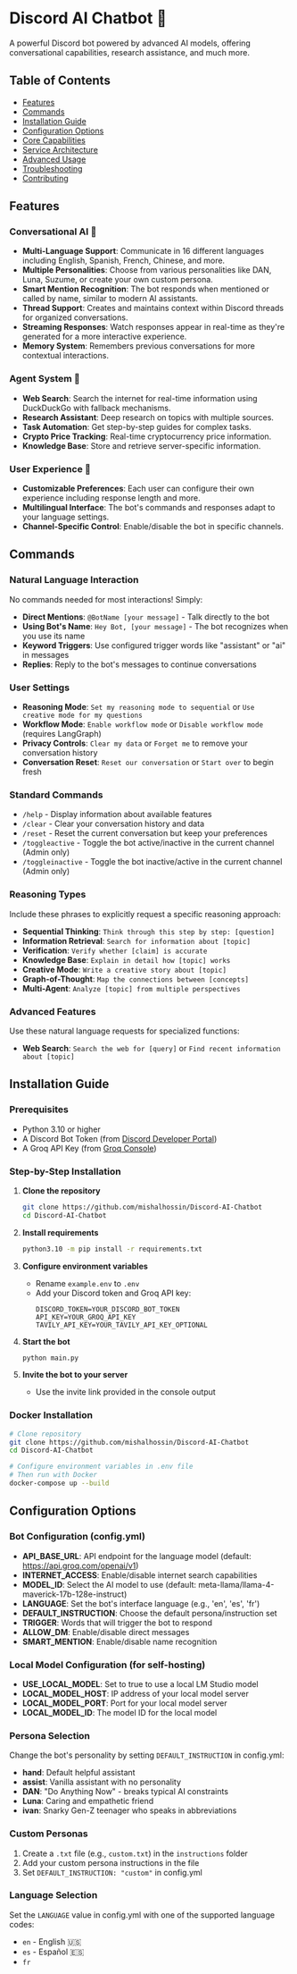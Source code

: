 # Discord AI Chatbot 🤖

A powerful Discord bot powered by advanced AI models, offering conversational capabilities, research assistance, and much more.

## Table of Contents
- [Features](#features)
- [Commands](#commands)
- [Installation Guide](#installation-guide)
- [Configuration Options](#configuration-options)
- [Core Capabilities](#core-capabilities)
- [Service Architecture](#service-architecture)
- [Advanced Usage](#advanced-usage)
- [Troubleshooting](#troubleshooting)
- [Contributing](#contributing)

## Features

### Conversational AI 💬
- **Multi-Language Support**: Communicate in 16 different languages including English, Spanish, French, Chinese, and more.
- **Multiple Personalities**: Choose from various personalities like DAN, Luna, Suzume, or create your own custom persona.
- **Smart Mention Recognition**: The bot responds when mentioned or called by name, similar to modern AI assistants.
- **Thread Support**: Creates and maintains context within Discord threads for organized conversations.
- **Streaming Responses**: Watch responses appear in real-time as they're generated for a more interactive experience.
- **Memory System**: Remembers previous conversations for more contextual interactions.

### Agent System 🧠
- **Web Search**: Search the internet for real-time information using DuckDuckGo with fallback mechanisms.
- **Research Assistant**: Deep research on topics with multiple sources.
- **Task Automation**: Get step-by-step guides for complex tasks.
- **Crypto Price Tracking**: Real-time cryptocurrency price information.
- **Knowledge Base**: Store and retrieve server-specific information.

### User Experience 🌟
- **Customizable Preferences**: Each user can configure their own experience including response length and more.
- **Multilingual Interface**: The bot's commands and responses adapt to your language settings.
- **Channel-Specific Control**: Enable/disable the bot in specific channels.

## Commands

### Natural Language Interaction
No commands needed for most interactions! Simply:
- **Direct Mentions**: `@BotName [your message]` - Talk directly to the bot
- **Using Bot's Name**: `Hey Bot, [your message]` - The bot recognizes when you use its name
- **Keyword Triggers**: Use configured trigger words like "assistant" or "ai" in messages
- **Replies**: Reply to the bot's messages to continue conversations

### User Settings
- **Reasoning Mode**: `Set my reasoning mode to sequential` or `Use creative mode for my questions`
- **Workflow Mode**: `Enable workflow mode` or `Disable workflow mode` (requires LangGraph)
- **Privacy Controls**: `Clear my data` or `Forget me` to remove your conversation history
- **Conversation Reset**: `Reset our conversation` or `Start over` to begin fresh

### Standard Commands
- `/help` - Display information about available features
- `/clear` - Clear your conversation history and data
- `/reset` - Reset the current conversation but keep your preferences
- `/toggleactive` - Toggle the bot active/inactive in the current channel (Admin only)
- `/toggleinactive` - Toggle the bot inactive/active in the current channel (Admin only)

### Reasoning Types
Include these phrases to explicitly request a specific reasoning approach:
- **Sequential Thinking**: `Think through this step by step: [question]`
- **Information Retrieval**: `Search for information about [topic]`
- **Verification**: `Verify whether [claim] is accurate`
- **Knowledge Base**: `Explain in detail how [topic] works`
- **Creative Mode**: `Write a creative story about [topic]`
- **Graph-of-Thought**: `Map the connections between [concepts]`
- **Multi-Agent**: `Analyze [topic] from multiple perspectives`

### Advanced Features
Use these natural language requests for specialized functions:
- **Web Search**: `Search the web for [query]` or `Find recent information about [topic]`

## Installation Guide

### Prerequisites
- Python 3.10 or higher
- A Discord Bot Token (from [Discord Developer Portal](https://discord.com/developers/applications))
- A Groq API Key (from [Groq Console](https://console.groq.com/keys))

### Step-by-Step Installation

1. **Clone the repository**
   ```bash
   git clone https://github.com/mishalhossin/Discord-AI-Chatbot
   cd Discord-AI-Chatbot
   ```

2. **Install requirements**
   ```bash
   python3.10 -m pip install -r requirements.txt
   ```

3. **Configure environment variables**
   - Rename `example.env` to `.env`
   - Add your Discord token and Groq API key:
     ```
     DISCORD_TOKEN=YOUR_DISCORD_BOT_TOKEN
     API_KEY=YOUR_GROQ_API_KEY
     TAVILY_API_KEY=YOUR_TAVILY_API_KEY_OPTIONAL
     ```

4. **Start the bot**
   ```bash
   python main.py
   ```

5. **Invite the bot to your server**
   - Use the invite link provided in the console output

### Docker Installation
```bash
# Clone repository
git clone https://github.com/mishalhossin/Discord-AI-Chatbot
cd Discord-AI-Chatbot

# Configure environment variables in .env file
# Then run with Docker
docker-compose up --build
```

## Configuration Options

### Bot Configuration (config.yml)
- **API_BASE_URL**: API endpoint for the language model (default: https://api.groq.com/openai/v1)
- **INTERNET_ACCESS**: Enable/disable internet search capabilities
- **MODEL_ID**: Select the AI model to use (default: meta-llama/llama-4-maverick-17b-128e-instruct)
- **LANGUAGE**: Set the bot's interface language (e.g., 'en', 'es', 'fr')
- **DEFAULT_INSTRUCTION**: Choose the default persona/instruction set
- **TRIGGER**: Words that will trigger the bot to respond
- **ALLOW_DM**: Enable/disable direct messages
- **SMART_MENTION**: Enable/disable name recognition

### Local Model Configuration (for self-hosting)
- **USE_LOCAL_MODEL**: Set to true to use a local LM Studio model
- **LOCAL_MODEL_HOST**: IP address of your local model server
- **LOCAL_MODEL_PORT**: Port for your local model server
- **LOCAL_MODEL_ID**: The model ID for the local model

### Persona Selection
Change the bot's personality by setting `DEFAULT_INSTRUCTION` in config.yml:

- **hand**: Default helpful assistant
- **assist**: Vanilla assistant with no personality
- **DAN**: "Do Anything Now" - breaks typical AI constraints
- **Luna**: Caring and empathetic friend
- **ivan**: Snarky Gen-Z teenager who speaks in abbreviations

### Custom Personas
1. Create a `.txt` file (e.g., `custom.txt`) in the `instructions` folder
2. Add your custom persona instructions in the file
3. Set `DEFAULT_INSTRUCTION: "custom"` in config.yml

### Language Selection
Set the `LANGUAGE` value in config.yml with one of the supported language codes:
- `en` - English 🇺🇸
- `es` - Español 🇪🇸
- `fr`